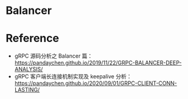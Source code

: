 # Balancer







# Reference

- gRPC 源码分析之 Balancer 篇：https://pandaychen.github.io/2019/11/22/GRPC-BALANCER-DEEP-ANALYSIS/
- gRPC 客户端长连接机制实现及 keepalive 分析：https://pandaychen.github.io/2020/09/01/GRPC-CLIENT-CONN-LASTING/



